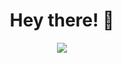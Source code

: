 <h1 align="center">Hey there! 🤙</h1>

<p align="center">
  <img src="https://github-readme-stats.vercel.app/api/top-langs/?username=ricardofariac&layout=compact" />
</p>
